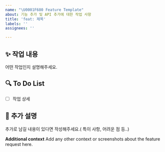 ```yaml
---
name: "\U0001F680 Feature Template"
about: 기능 추가 및 API 추가에 대한 작업 사항
title: 'feat: 제목'
labels: ''
assignees: ''

---
```


## ✨ 작업 내용
어떤 작업인지 설명해주세요.

## 🔍 To Do List
- [ ] 작업 상세

## 📌 추가 설명
추가로 남길 내용이 있다면 작성해주세요.( 특이 사항, 어려운 점 등..)


**Additional context**
Add any other context or screenshots about the feature request here.
